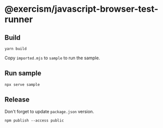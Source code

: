 # @exercism/javascript-browser-test-runner

## Build

```
yarn build
```

Copy `imported.mjs` to `sample` to run the sample.

## Run sample

```
npx serve sample
```

## Release

Don't forget to update `package.json` version.

```
npm publish --access public
```

